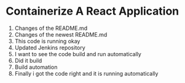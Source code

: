 # Containerize A React Application
1. Changes of the README.md
2. Changes of the newest README.md
3. This code is running okay
4. Updated Jenkins repository
5. I want to see the code build and run automatically
6. Did it build
7. Build automation
8. Finally i got the code right and it is running automatically